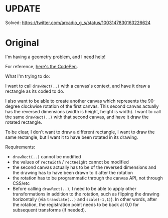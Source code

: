 # UPDATE

Solved: https://twitter.com/arcadio_g_s/status/1003147830163226624

# Original

I'm having a geometry problem, and I need help!

For reference, [here's the CodePen](https://codepen.io/getify/pen/LrZLZJ).

What I'm trying to do:

I want to call `drawRect(..)` with a canvas's context, and have it draw a rectangle as its coded to do.

I also want to be able to create another canvas which represents the 90-degree clockwise rotation of the first canvas. This second canvas actually has the reversed dimensions (width is height, height is width). I want to call the same `drawRect(..)` with that second canvas, and have it draw the rotated rectangle.

To be clear, I don't want to draw a different rectangle, I want to draw the same rectangle, but I want it to have been rotated in its drawing.

Requirements:

* `drawRect(..)` cannot be modified
* the values of `rectWidth` / `rectHeight` cannot be modified
* the second canvas actually has to be of the reversed dimensions and the drawing has to have been drawn to it after the rotation
* the rotation has to be programmatic through the canvas API, not through CSS/etc
* Before calling `drawRect(..)`, I need to be able to apply other transformations in addition to the rotation, such as flipping the drawing horizontally (via `translate(..)` and `scale(-1,1)`). In other words, after the rotation, the registration point needs to be back at 0,0 for subsequent transforms (if needed).
